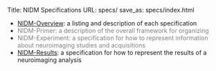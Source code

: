 Title: NIDM Specifications
URL: specs/
save_as: specs/index.html

- [NIDM-Overview](nidm-overview.html): a listing and description of each specification
- <!--[NIDM-Primer](nidm-primer.html)--><font color="grey">NIDM-Primer: a description of the overall framework for organizing</font>
- <!--[NIDM-Experiment](nidm-experiment.html)--> <font color="grey">NIDM-Experiment: a specification for how to represent information about neuroimaging studies and acquisitions</font>
- [NIDM-Results](nidm-results.html): a specification for how to represent the results of a neuroimaging analysis
